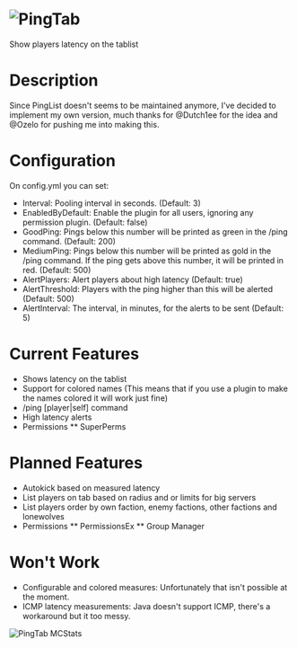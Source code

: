 ![PingTab](http://dev.bukkit.org/media/images/67/252/PINGTAB_logo.png)
=======

Show players latency on the tablist

Description
=======
Since PingList doesn't seems to be maintained anymore, I've decided to implement my own version, much thanks for @Dutch1ee for the idea and @Ozelo for pushing me into making this.

Configuration
=======
On config.yml you can set:
* Interval: Pooling interval in seconds. (Default: 3)
* EnabledByDefault: Enable the plugin for all users, ignoring any permission plugin. (Default: false)
* GoodPing: Pings below this number will be printed as green in the /ping command. (Default: 200)
* MediumPing: Pings below this number will be printed as gold in the /ping command. If the ping gets above this number, it will be printed in red. (Default: 500)
* AlertPlayers: Alert players about high latency (Default: true)
* AlertThreshold: Players with the ping higher than this will be alerted (Default: 500)
* AlertInterval: The interval, in minutes, for the alerts to be sent (Default: 5)


Current Features
=======
* Shows latency on the tablist
* Support for colored names (This means that if you use a plugin to make the names colored it will work just fine)
* /ping [player|self] command
* High latency alerts
* Permissions
** SuperPerms

Planned Features
=======
* Autokick based on measured latency
* List players on tab based on radius and or limits for big servers
* List players order by own faction, enemy factions, other factions and lonewolves
* Permissions
** PermissionsEx
** Group Manager

Won't Work
=======
* Configurable and colored measures: Unfortunately that isn't possible at the moment.
* ICMP latency measurements: Java doesn't support ICMP, there's a workaround but it too messy.

![PingTab MCStats](http://api.mcstats.org/signature/PingTab.png)
